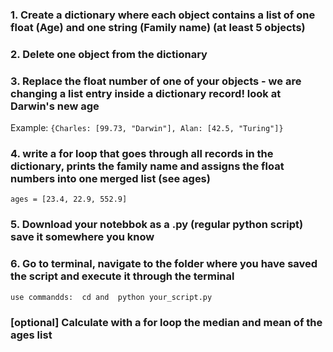 ### 1. Create a dictionary where each object contains a list of one float (Age) and one string (Family name) (at least 5 objects)



### 2. Delete one object from the dictionary


### 3. Replace the float number of one of your objects - we are changing a list entry inside a dictionary record! look at Darwin's new age

Example:
`{Charles: [99.73, "Darwin"], Alan: [42.5, "Turing"]}`


### 4. write a for loop that goes through all records in the dictionary, prints the family name and assigns the float numbers into one merged list (see ages)

`ages = [23.4, 22.9, 552.9]`

### 5. Download your notebbok as a .py (regular python script) save it somewhere you know

### 6. Go to terminal, navigate to the folder where you have saved the script and execute it through the terminal

`use commandds: 
cd and 
python your_script.py`


### [optional] Calculate with a for loop the median and mean of the ages list

